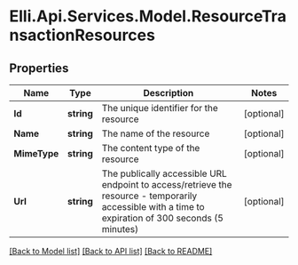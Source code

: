 # Elli.Api.Services.Model.ResourceTransactionResources
## Properties

Name | Type | Description | Notes
------------ | ------------- | ------------- | -------------
**Id** | **string** | The unique identifier for the resource | [optional] 
**Name** | **string** | The name of the resource | [optional] 
**MimeType** | **string** | The content type of the resource | [optional] 
**Url** | **string** | The publically accessible URL endpoint to access/retrieve the resource - temporarily accessible with a time to expiration of 300 seconds (5 minutes) | [optional] 

[[Back to Model list]](../README.md#documentation-for-models) [[Back to API list]](../README.md#documentation-for-api-endpoints) [[Back to README]](../README.md)

